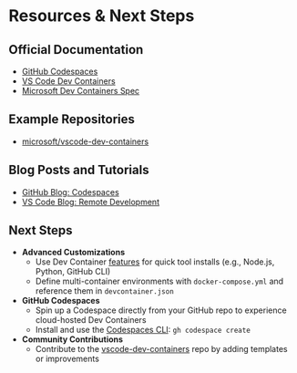 # Resources & Next Steps

## Official Documentation
- [GitHub Codespaces](https://docs.github.com/en/codespaces)
- [VS Code Dev Containers](https://code.visualstudio.com/docs/devcontainers/containers)
- [Microsoft Dev Containers Spec](https://containers.dev/)

## Example Repositories
- [microsoft/vscode-dev-containers](https://github.com/microsoft/vscode-dev-containers)

## Blog Posts and Tutorials
- [GitHub Blog: Codespaces](https://github.blog/2020-09-15-codespaces-is-now-available-in-beta/)
- [VS Code Blog: Remote Development](https://code.visualstudio.com/blogs/2019/05/02/remote-development)

## Next Steps
- **Advanced Customizations**
  - Use Dev Container [features](https://containers.dev/featuredef/) for quick tool installs (e.g., Node.js, Python, GitHub CLI)
  - Define multi-container environments with `docker-compose.yml` and reference them in `devcontainer.json`
- **GitHub Codespaces**
  - Spin up a Codespace directly from your GitHub repo to experience cloud-hosted Dev Containers
  - Install and use the [Codespaces CLI](https://github.com/cli/cli): `gh codespace create`
- **Community Contributions**
  - Contribute to the [vscode-dev-containers](https://github.com/microsoft/vscode-dev-containers) repo by adding templates or improvements
